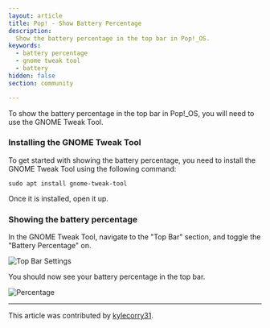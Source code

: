 ```yaml
---
layout: article
title: Pop! - Show Battery Percentage
description:
  Show the battery percentage in the top bar in Pop!_OS.
keywords:
  - battery percentage
  - gnome tweak tool
  - battery
hidden: false
section: community

---
```

To show the battery percentage in the top bar in Pop!\_OS, you will need to use the GNOME Tweak Tool.

### Installing the GNOME Tweak Tool
To get started with showing the battery percentage, you need to install the GNOME Tweak Tool using the following command:
```shell
sudo apt install gnome-tweak-tool
```

Once it is installed, open it up.

### Showing the battery percentage
In the GNOME Tweak Tool, navigate to the "Top Bar" section, and toggle the "Battery Percentage" on.

![Top Bar Settings]({{site.baseurl}}/images/show-battery-percentage/top-bar.png)


You should now see your battery percentage in the top bar.

![Percentage]({{site.baseurl}}/images/show-battery-percentage/battery-percentage.png)

---

This article was contributed by [kylecorry31](https://github.com/kylecorry31).
